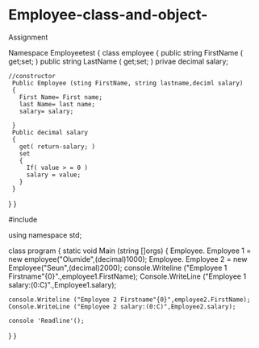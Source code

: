 # Employee-class-and-object-
Assignment 

Namespace Employeetest
{
  class employee
  {
    public string FirstName ( get;set; )
    public string LastName ( get;set; )
    privae decimal salary;
    
    //constructor 
     Public Employee (sting FirstName, string lastname,deciml salary)
     {
       First Name= First name;
       last Name= last name;
       salary= salary;
       
     }
     Public decimal salary
     {
       get( return-salary; )
       set
       {
         If( value > = 0 )
         salary = value;
       }
     }
   }
}




#include<iostream>  
  
using namespace std; 
  
class program 
{
  static void Main (string []orgs)
  {
    Employee. Employee 1 = new employee("Olumide",(decimal)1000);
    Employee. Employee 2 = new Employee("Seun",(decimal)2000);
    console.Writeline ("Employee 1 Firstname"{0}".,employee1.FirstName);
    Console.WriteLine ("Employee 1 salary:(0:C)".,Employee1.salary);
    
    console.Writeline ("Employee 2 Firstname"{0}",employee2.FirstName);
    Console.WriteLine ("Employee 2 salary:(0:C)",Employee2.salary);
    
    console 'Readline'(); 
  }
}
